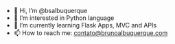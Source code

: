 - 👋 Hi, I’m @bsalbuquerque
- 👀 I’m interested in Python language
- 🌱 I’m currently learning Flask Apps, MVC and APIs
- 📫 How to reach me: contato@brunoalbuquerque.com

